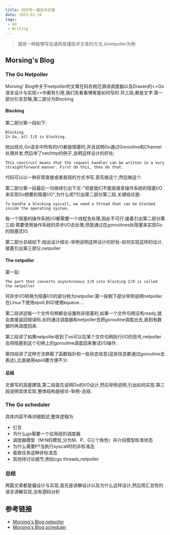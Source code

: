 ```yaml
---
title: 如何写一篇技术文章
date: 2022-01-10
tags: 
 - GO
 - Writing
---
```

>提炼一种能够写出通熟易懂技术文章的方法,以netpoller为例

## Morsing's Blog

### The Go Netpoller
Morsing' Blog中关于netpoller的文章在码农桃花源讲调度器以及Draven的<<Go语言设计与实现>>中都有引用,我们先看看博客是如何写的
共三段,都是文字.第一部分引言忽略,第二部分为Blocking

#### Blocking
第二部分第一段如下:

```
Blocking
In Go, all I/O is blocking.
```

抛出结论,Go语言中所有的I/O都是阻塞的,并且说明Go通过Goroutine和Channel处理并发.然后举了net/http的例子,说明这样设计的好处:

```
This construct means that the request handler can be written in a very straightforward manner. First do this, then do that.
```

代码可以以一种非常直接或者直观的方式书写.首先做这个,然后做这个.

第二部分第一段最后一句继续引出下文-"但是我们不能直接拿操作系统的阻塞I/O来实现Go想要的阻塞I/O",为什么呢?引出第二部分第二段,关键结论是:

```
To handle a blocking syscall, we need a thread that can be blocked inside the operating system.
```

每一个阻塞的操作系统I/O都需要一个线程去处理,因此不可行.接着引出第二部分第三段:需要使用操作系统的异步I/O去处理,但是通过在goroutines处阻塞来实现Go的阻塞式IO.

第二部分总结如下:抛出设计结论-举例说明这样设计的好处-如何实现这样的设计,接着引出第三部分,netpoller

#### The netpoller

第一段:

```
The part that converts asynchronous I/O into blocking I/O is called the netpoller
```

将异步I/O转换为阻塞I/O的部分称为netpoller.第一段剩下部分举例说明netpoller在Linux下使用epoll,BSD使用kqueue....

第二段讲述每一个文件句柄都会设置称非阻塞的,如果一个文件句柄没有ready,就会直接返回错误码.此时通过调度器和netpoller去把goroutine调度出去,直到有数据时再调度回来.

第三段讲了如果netpoller收到了os可以在某个文件句柄执行I/O的信号,netpoller会将阻塞到这个句柄上的goroutine调度回来重试I/O操作.

第四段讲了这种方法屏蔽了函数指针和一些状态信息(这些信息都通过goroutine去表达),比直接用epoll要方便不少.


#### 总结
文章写的高屋建瓴,第二段首先说明Go的I/O设计,然后举例说明,引出如何实现.第三段说明具体实现.整体结构是结论-举例-总结.

### The Go scheduler
具体内容不再详细叙述,整体逻辑为 
* 引言
* 为什么go需要一个应用层的调度器
* 调度器模型（M:N的模型,分为M、P、G三个角色）并介绍模型标准状态
* 为什么需要P?当执行syscall时的非标准态
* 偷取任务这种非标准态
* 其他待讨论细节,例如cgo threads,netpoller

### 总结
两篇文章都是偏设计与实现,首先是讲解设计以及为什么这样设计,然后用汇总性的语言讲解实现,没有源码分析





## 参考链接
* [Morsing's Blog netpoller](https://morsmachine.dk/netpoller)
* [Morsing's Blog scheduler](https://morsmachine.dk/go-scheduler)
